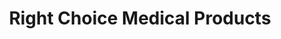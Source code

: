 ---
title: "Right Choice Medical Products"
url: /manila/right-choice-medical-products/
shop: Sanitätshaus
---